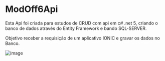 # ModOff6Api
Esta Api foi criada para estudos de CRUD com api em c# .net 5, criando o banco de dados através do Entity Framework e bando SQL-SERVER.

Objetivo receber a requisição de um aplicativo IONIC e gravar os dados no Banco.

![image](https://user-images.githubusercontent.com/77253399/206314269-b06ae481-2a1c-40ad-bba0-540802987199.png)
